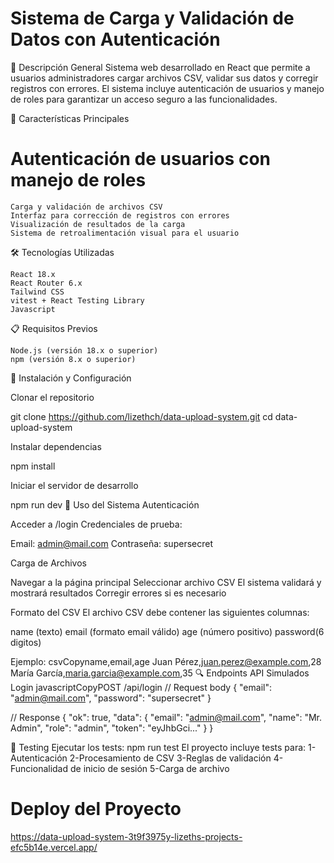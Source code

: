 # Sistema de Carga y Validación de Datos con Autenticación
🌟 Descripción General
    Sistema web desarrollado en React que permite a usuarios administradores cargar archivos CSV, validar sus datos y corregir registros con errores. El sistema incluye autenticación de usuarios y manejo de roles para garantizar un acceso seguro a las funcionalidades.

🔑 Características Principales

# Autenticación de usuarios con manejo de roles
    Carga y validación de archivos CSV
    Interfaz para corrección de registros con errores
    Visualización de resultados de la carga
    Sistema de retroalimentación visual para el usuario

🛠️ Tecnologías Utilizadas

    React 18.x
    React Router 6.x
    Tailwind CSS
    vitest + React Testing Library
    Javascript

📋 Requisitos Previos

    Node.js (versión 18.x o superior)
    npm (versión 8.x o superior)

🚀 Instalación y Configuración

Clonar el repositorio

git clone https://github.com/lizethch/data-upload-system.git
cd data-upload-system

Instalar dependencias

 npm install

Iniciar el servidor de desarrollo

npm run dev
📝 Uso del Sistema
Autenticación

Acceder a /login
Credenciales de prueba:

Email: admin@mail.com
Contraseña: supersecret

Carga de Archivos

Navegar a la página principal
Seleccionar archivo CSV
El sistema validará y mostrará resultados
Corregir errores si es necesario

Formato del CSV
El archivo CSV debe contener las siguientes columnas:

name (texto)
email (formato email válido)
age (número positivo)
password(6 digitos)

Ejemplo:
csvCopyname,email,age
Juan Pérez,juan.perez@example.com,28
María García,maria.garcia@example.com,35
🔍 Endpoints API Simulados
Login
javascriptCopyPOST /api/login
// Request body
{
  "email": "admin@mail.com",
  "password": "supersecret"
}

// Response
{
  "ok": true,
  "data": {
    "email": "admin@mail.com",
    "name": "Mr. Admin",
    "role": "admin",
    "token": "eyJhbGci..."
  }
}

🧪 Testing
Ejecutar los tests:
npm run test
El proyecto incluye tests para:
1-Autenticación
2-Procesamiento de CSV
3-Reglas de validación
4-Funcionalidad de inicio de sesión
5-Carga de archivo

# Deploy del Proyecto
https://data-upload-system-3t9f3975y-lizeths-projects-efc5b14e.vercel.app/
